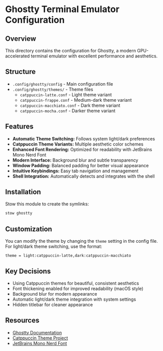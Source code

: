 # Ghostty Terminal Emulator Configuration

## Overview
This directory contains the configuration for Ghostty, a modern GPU-accelerated terminal emulator with excellent performance and aesthetics.

## Structure
- `.config/ghostty/config` - Main configuration file
- `.config/ghostty/themes/` - Theme files
  - `catppuccin-latte.conf` - Light theme variant
  - `catppuccin-frappe.conf` - Medium-dark theme variant
  - `catppuccin-macchiato.conf` - Dark theme variant
  - `catppuccin-mocha.conf` - Darker theme variant

## Features
- **Automatic Theme Switching:** Follows system light/dark preferences
- **Catppuccin Theme Variants:** Multiple aesthetic color schemes
- **Enhanced Font Rendering:** Optimized for readability with JetBrains Mono Nerd Font
- **Modern Interface:** Background blur and subtle transparency
- **Window Padding:** Balanced padding for better visual appearance
- **Intuitive Keybindings:** Easy tab navigation and management
- **Shell Integration:** Automatically detects and integrates with the shell

## Installation
Stow this module to create the symlinks:

```bash
stow ghostty
```

## Customization
You can modify the theme by changing the `theme` setting in the config file. 
For light/dark theme switching, use the format:

```
theme = light:catppuccin-latte,dark:catppuccin-macchiato
```

## Key Decisions
- Using Catppuccin themes for beautiful, consistent aesthetics
- Font thickening enabled for improved readability (macOS style)
- Background blur for modern appearance
- Automatic light/dark theme integration with system settings
- Hidden titlebar for cleaner appearance

## Resources
- [Ghostty Documentation](https://ghostty.org/docs/)
- [Catppuccin Theme Project](https://github.com/catppuccin/ghostty)
- [JetBrains Mono Nerd Font](https://www.nerdfonts.com/font-downloads) 
